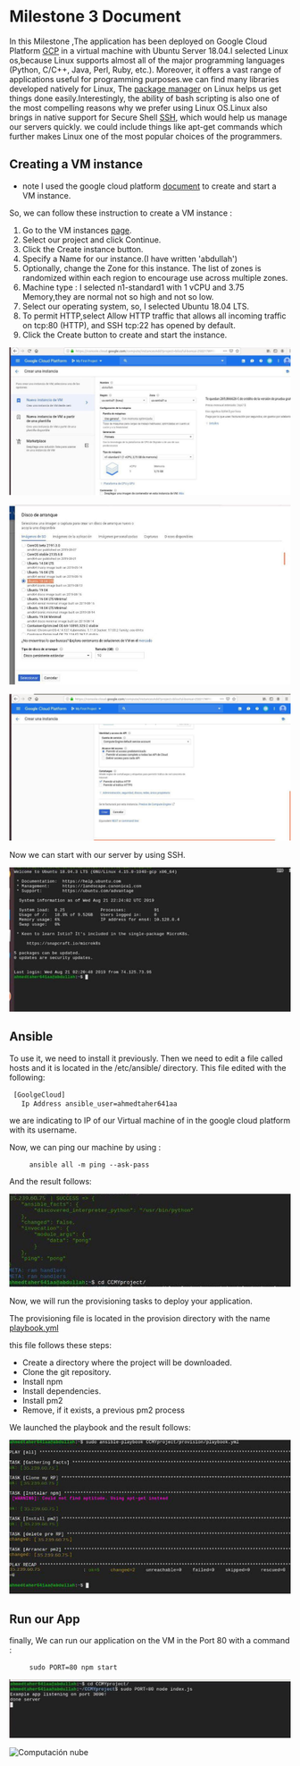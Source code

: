

# Milestone 3 Document

   In this Milestone ,The application has been deployed on Google Cloud Platform [GCP](https://cloud.google.com/gcp/) in a virtual machine with Ubuntu Server 18.04.I selected Linux os,because Linux supports almost all of the major programming languages (Python, C/C++, Java, Perl, Ruby, etc.). Moreover, it offers a vast range of applications useful for programming purposes.we can find many libraries developed natively for Linux, The [package manager](https://en.wikipedia.org/wiki/Package_manager) on Linux helps us get things done easily.Interestingly, the ability of bash scripting is also one of the most compelling reasons why we prefer using Linux OS.Linux also brings in native support for Secure Shell [SSH](https://en.wikipedia.org/wiki/Secure_Shell), which would help us manage our servers quickly. we could include things like apt-get commands which further makes Linux one of the most popular choices of the programmers.

   

   ## Creating a VM instance 
       
 * note I used the google cloud platform [document](https://cloud.google.com/compute/docs/instances/create-start-instance) to create and start a VM instance.

 So, we can follow these instruction to create a VM instance :

 1. Go to the VM instances [page](https://console.cloud.google.com/compute/instances?_ga=2.239529539.-1964402234.1558025525).
 2. Select our project and click Continue.
 3. Click the Create instance button.
 4. Specify a Name for our instance.(I have written 'abdullah')
 5. Optionally, change the Zone for this instance. The list of zones is randomized within each region to encourage use across multiple zones.
 6. Machine type :  I selected n1-standard1 with 1 vCPU and 3.75 Memory,they are normal not so high and not so low.
 7. Select our operating system, so, I selected Ubuntu 18.04 LTS.
 8. To permit HTTP,select Allow HTTP traffic that allows all incoming traffic on tcp:80 (HTTP), and SSH tcp:22 has opened by default.
 9. Click the Create button to create and start the instance.


![Computación nube](https://github.com/AbdullahTaher93/CCMYproject/blob/master/docs/image/VM1.jpg)

![Computación nube](https://github.com/AbdullahTaher93/CCMYproject/blob/master/docs/image/VM2.jpg)


![Computación nube](https://github.com/AbdullahTaher93/CCMYproject/blob/master/docs/image/VM3.jpg)


Now we can start with our server by using SSH.

![Computación nube](https://github.com/AbdullahTaher93/CCMYproject/blob/master/docs/image/VM4.jpg)



    


 ## Ansible

   To use it, we need to install it previously. Then we need to edit a file called hosts and it is located in the /etc/ansible/ directory. This file edited with the following:

     [GoolgeCloud]
       Ip Address ansible_user=ahmedtaher641aa

we are indicating to IP of  our Virtual machine of  in the google cloud platform with its username. 

Now, we can ping our machine by using : 
   
         ansible all -m ping --ask-pass 


And the result follows:

![Computación nube](https://github.com/AbdullahTaher93/CCMYproject/blob/master/docs/image/ansible1.jpg)


Now, we will run the provisioning tasks to deploy your application.

The provisioning file is located in the provision directory with the name [playbook.yml](https://github.com/AbdullahTaher93/CCMYproject/blob/master/provision/playbook.yml)



this file follows these steps:

* Create a directory where the project will be downloaded.
* Clone the git repository.
* Install npm 
* Install dependencies.
* Install pm2
* Remove, if it exists, a previous pm2 process


We launched the playbook and the result follows:
        
![Computación nube](https://github.com/AbdullahTaher93/CCMYproject/blob/master/docs/image/ansible2.jpg)









   ## Run our App
  
 finally, We can run our application on the VM in the Port 80 with a command :
        
         sudo PORT=80 npm start

![Computación nube](https://github.com/AbdullahTaher93/CCMYproject/blob/master/docs/image/runserver.jpg)




![Computación nube](https://github.com/AbdullahTaher93/CCMYproject/blob/master/docs/image/sever.jpg)







      






    











    
 








